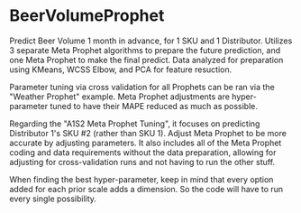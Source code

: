 # BeerVolumeProphet
Predict Beer Volume 1 month in advance, for 1 SKU and 1 Distributor. Utilizes 3 separate Meta Prophet algorithms to prepare the future prediction, and one Meta Prophet to make the final predict.  Data analyzed for preparation using KMeans, WCSS Elbow, and PCA for feature resuction.

Parameter tuning via cross validation for all Prophets can be ran via the "Weather Prophet" example. Meta Prophet adjustments are hyper-parameter tuned to have their MAPE reduced as much as possible.

Regarding the "A1S2 Meta Prophet Tuning", it focuses on predicting Distributor 1's SKU #2 (rather than SKU 1). Adjust Meta Prophet to be more accurate by adjusting parameters.  It also includes all of the Meta Prophet coding and data requirements without the data preparation, allowing for adjusting for cross-validation runs and not having to run the other stuff.

When finding the best hyper-parameter, keep in mind that every option added for each prior scale adds a dimension.  So the code will have to run every single possibility.

